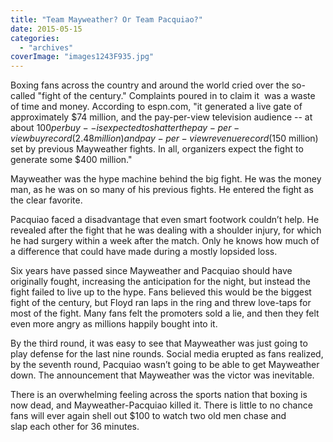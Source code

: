 ```yaml
---
title: "Team Mayweather? Or Team Pacquiao?"
date: 2015-05-15
categories: 
  - "archives"
coverImage: "images1243F935.jpg"
---
```


Boxing fans across the country and around the world cried over the so-called "fight of the century." Complaints poured in to claim it  was a waste of time and money. According to espn.com, "it generated a live gate of approximately $74 million, and the pay-per-view television audience -- at about $100 per buy -- is expected to shatter the pay-per-view buy record (2.48 million) and pay-per-view revenue record ($150 million) set by previous Mayweather fights. In all, organizers expect the fight to generate some $400 million."

Mayweather was the hype machine behind the big fight. He was the money man, as he was on so many of his previous fights. He entered the fight as the clear favorite.

Pacquiao faced a disadvantage that even smart footwork couldn’t help. He revealed after the fight that he was dealing with a shoulder injury, for which he had surgery within a week after the match. Only he knows how much of a difference that could have made during a mostly lopsided loss.

Six years have passed since Mayweather and Pacquiao should have originally fought, increasing the anticipation for the night, but instead the fight failed to live up to the hype. Fans believed this would be the biggest fight of the century, but Floyd ran laps in the ring and threw love-taps for most of the fight. Many fans felt the promoters sold a lie, and then they felt even more angry as millions happily bought into it.

By the third round, it was easy to see that Mayweather was just going to play defense for the last nine rounds. Social media erupted as fans realized, by the seventh round, Pacquiao wasn’t going to be able to get Mayweather down. The announcement that Mayweather was the victor was inevitable.

There is an overwhelming feeling across the sports nation that boxing is now dead, and Mayweather-Pacquiao killed it. There is little to no chance fans will ever again shell out $100 to watch two old men chase and slap each other for 36 minutes.
